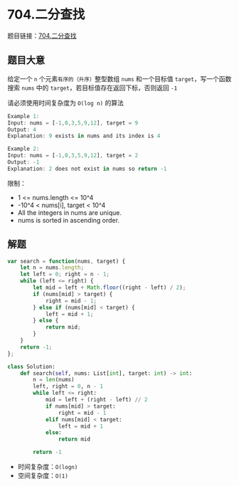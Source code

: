 # 704.二分查找

题目链接：[704.二分查找](https://leetcode.cn/problems/binary-search/)

## 题目大意

给定一个 `n` 个元素`有序的（升序）`整型数组 `nums` 和一个目标值 `target`，写一个函数搜索 `nums` 中的 `target`，若目标值存在返回下标，否则返回 `-1`

请必须使用时间复杂度为 `O(log n)` 的算法

```js
Example 1:
Input: nums = [-1,0,3,5,9,12], target = 9
Output: 4
Explanation: 9 exists in nums and its index is 4

Example 2:
Input: nums = [-1,0,3,5,9,12], target = 2
Output: -1
Explanation: 2 does not exist in nums so return -1
```

限制：
- 1 <= nums.length <= 10^4
- -10^4 < nums[i], target < 10^4
- All the integers in nums are unique.
- nums is sorted in ascending order.

## 解题

```js
var search = function(nums, target) {
    let n = nums.length;
    let left = 0; right = n - 1;
    while (left <= right) {
        let mid = left + Math.floor((right - left) / 2);
        if (nums[mid] > target) {
            right = mid - 1;
        } else if (nums[mid] < target) {
            left = mid + 1;
        } else {
            return mid;
        }
    }
    return -1;
};
```
```python
class Solution:
    def search(self, nums: List[int], target: int) -> int:
        n = len(nums)
        left, right = 0, n - 1
        while left <= right:
            mid = left + (right - left) // 2
            if nums[mid] > target:
                right = mid - 1
            elif nums[mid] < target:
                left = mid + 1
            else:
                return mid

        return -1
```

- 时间复杂度：`O(logn)`
- 空间复杂度：`O(1)`